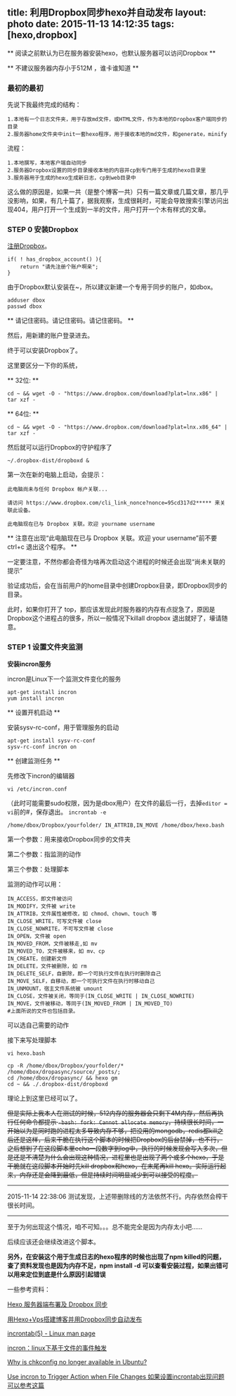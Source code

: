 title: 利用Dropbox同步hexo并自动发布
layout: photo
date: 2015-11-13 14:12:35
tags:  [hexo,dropbox]
---

** 阅读之前默认为已在服务器安装hexo，也默认服务器可以访问Dropbox **

** 不建议服务器内存小于512M ，谁卡谁知道 **


### 最初的最初

先说下我最终完成的结构：

	1.本地有一个日志文件夹，用于存放md文件，或HTML文件，作为本地的Dropbox客户端同步的目录
	2.服务器home文件夹中init一套hexo程序，用于接收本地的md文件，和generate，minify
	
流程：

	1.本地撰写，本地客户端自动同步
	2.服务器Dropbox设置的同步目录接收本地的内容并cp到专门用于生成的hexo目录里
	3.服务器用于生成的hexo生成新日志，cp到web目录中
	
这么做的原因是，如果一共（是整个博客一共）只有一篇文章或几篇文章，那几乎没影响，如果，有几十篇了，据我观察，生成很耗时，可能会导致搜索引擎访问出现404，用户打开一个生成到一半的文件，用户打开一个木有样式的文章。


### STEP 0 安装Dropbox

[注册Dropbox](https://db.tt/mMNtRA6x)。


```
if( ! has_dropbox_account() ){
	return "请先注册个账户啊亲";
}
```

由于Dropbox默认安装在~，所以建议新建一个专用于同步的账户，如dbox。

```
adduser dbox
passwd dbox 
```

** 请记住密码。请记住密码。请记住密码。 **

然后，用新建的账户登录进去。

终于可以安装Dropbox了。

这里要区分一下你的系统，

** 32位: **

```
cd ~ && wget -O - "https://www.dropbox.com/download?plat=lnx.x86" | tar xzf -
```

** 64位: **

```
cd ~ && wget -O - "https://www.dropbox.com/download?plat=lnx.x86_64" | tar xzf -
```

然后就可以运行Dropbox的守护程序了

```
~/.dropbox-dist/dropboxd &
```

第一次在新的电脑上启动，会提示：

	此电脑尚未与任何 Dropbox 帐户关联...

	请访问 https://www.dropbox.com/cli_link_nonce?nonce=95cd317d2***** 来关联此设备。

	此电脑现在已与 Dropbox 关联。欢迎 yourname username


** 注意在出现“此电脑现在已与 Dropbox 关联。欢迎 your username”前不要ctrl+c 退出这个程序。 **

一定要注意，不然你都会奇怪为啥再次启动这个进程的时候还会出现“尚未关联的提示”

验证成功后，会在当前用户的home目录中创建Dropbox目录，即Dropbox同步的目录。

此时，如果你打开了 top，那应该发现此时服务器的内存有点捉急了，原因是Dropbox这个进程占的很多，所以一般情况下killall dropbox 退出就好了，壕请随意。


### STEP 1 设置文件夹监测


**安装incron服务**
	
incron是Linux下一个监测文件变化的服务
	

```
apt-get install incron
yum install incron

```

** 设置开机启动 **

安装sysv-rc-conf，用于管理服务的启动

```
apt-get install sysv-rc-conf
sysv-rc-conf incron on

```

** 创建监测任务 **

先修改下incron的编辑器

```
vi /etc/incron.conf

```

（此时可能需要sudo权限，因为是dbox用户）在文件的最后一行，去掉```editor = vi```前的#，保存退出。
```incrontab -e```


```
/home/dbox/Dropbox/yourfolder/ IN_ATTRIB,IN_MOVE /home/dbox/hexo.bash
```

第一个参数：用来接收Dropbox同步的文件夹

第二个参数：指监测的动作

第三个参数：处理脚本

监测的动作可以用：

	IN_ACCESS，即文件被访问
	IN_MODIFY，文件被 write
	IN_ATTRIB，文件属性被修改，如 chmod、chown、touch 等
	IN_CLOSE_WRITE，可写文件被 close
	IN_CLOSE_NOWRITE，不可写文件被 close
	IN_OPEN，文件被 open
	IN_MOVED_FROM，文件被移走,如 mv
	IN_MOVED_TO，文件被移来，如 mv、cp
	IN_CREATE，创建新文件
	IN_DELETE，文件被删除，如 rm
	IN_DELETE_SELF，自删除，即一个可执行文件在执行时删除自己
	IN_MOVE_SELF，自移动，即一个可执行文件在执行时移动自己
	IN_UNMOUNT，宿主文件系统被 umount
	IN_CLOSE，文件被关闭，等同于(IN_CLOSE_WRITE | IN_CLOSE_NOWRITE)
	IN_MOVE，文件被移动，等同于(IN_MOVED_FROM | IN_MOVED_TO)
	#上面所说的文件也包括目录。


可以选自己需要的动作

接下来写处理脚本
```
vi hexo.bash
```


```
cp -R /home/dbox/Dropbox/yourfolder/* /home/dbox/dropasync/source/_posts/;
cd /home/dbox/dropasync/ && hexo gm
cd ~ && ./.dropbox-dist/dropboxd

```

理论上到这里已经可以了。

~~但是实际上我本人在测试的时候，512内存的服务器会只剩下4M内存，然后再执行任何命令都提示
```-bash: fork: Cannot allocate memory```，持续很长时间，一开始以为是同时跑的进程太多导致内存不够，把没用的mongodb，redis都kill之后还是这样，后来干脆在执行这个脚本的时候把Dropbox的后台禁掉，也不行，之后想到了在这段脚本里echo一段数字到log中，执行的时候发现会写入多次，但是还是不清楚为什么会出现这种情况，进程里也是出现了两个或多个hexo，于是干脆就在这段脚本开始时先kill dropbox和hexo，在末尾再kill hexo。实际运行起来，内存还是会降到最低，但是持续时间明显减少到可以接受的程度。~~

---
2015-11-14 22:38:06 测试发现，上述带删除线的方法依然不行。内存依然会榨干很长时间。

---


至于为何出现这个情况，咱不可知。。。总不能完全是因为内存太小吧……

后续应该还会继续改进这个脚本。

**另外，在安装这个用于生成日志的hexo程序的时候也出现了npm killed的问题，查了资料发现也是因为内存不足，npm install -d 可以查看安装过程，如果出错可以用来定位到底是什么原因引起错误**


一些参考资料：

[Hexo 服务器端布署及 Dropbox 同步](http://lucifr.com/2013/06/02/hexo-on-cloud-with-dropbox-and-vps/)

[用Hexo+Vps搭建博客并用Dropbox同步自动发布](http://www.fanicy.com/2014/06/01/0001.hexowithvpsdropbox/)

[incrontab(5) - Linux man page](http://linux.die.net/man/5/incrontab)

[incron：linux下基于文件的事件触发](http://wlx.westgis.ac.cn/tag/incrontab/)

[Why is chkconfig no longer available in Ubuntu?](http://askubuntu.com/questions/221293/why-is-chkconfig-no-longer-available-in-ubuntu)

[Use incron to Trigger Action when File Changes 如果设置incrontab出现问题可以参考这篇](https://www.garron.me/en/linux/use-incron-rsync-dropbox-backup.html)
